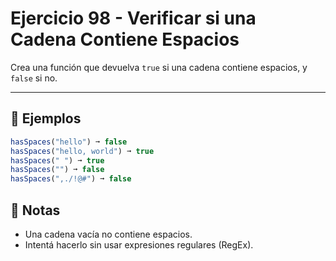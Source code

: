 # Ejercicio 98 - Verificar si una Cadena Contiene Espacios

Crea una función que devuelva `true` si una cadena contiene espacios, y `false` si no.

---

## 🧪 Ejemplos

```javascript
hasSpaces("hello") ➞ false
hasSpaces("hello, world") ➞ true
hasSpaces(" ") ➞ true
hasSpaces("") ➞ false
hasSpaces(",./!@#") ➞ false
```

## 📝 Notas

- Una cadena vacía no contiene espacios.
- Intentá hacerlo sin usar expresiones regulares (RegEx).
